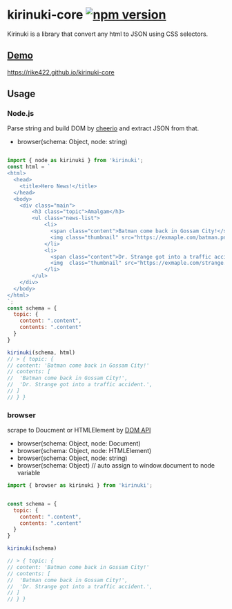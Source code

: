# kirinuki-core [![npm version](https://badge.fury.io/js/kirinuki-core.svg)](https://badge.fury.io/js/kirinuki-core)

Kirinuki is a library that convert any html to JSON using CSS selectors.

## [Demo](https://rike422.github.io/kirinuki-core)

https://rike422.github.io/kirinuki-core


## Usage

### Node.js

Parse string and build DOM by [cheerio](https://github.com/cheeriojs/cheerio) and extract JSON from that.

- browser(schema: Object, node: string)

```javascript

import { node as kirinuki } from 'kirinuki';
const html = `
<html>
  <head>
    <title>Hero News!</title>
  </head>
  <body>
    <div class="main">
        <h3 class="topic">Amalgam</h3>
        <ul class="news-list">
            <li>
              <span class="content">Batman come back in Gossam City!</span>
              <img class="thumbnail" src="https://exmaple.com/batman.png"></img>
            </li>
            <li>
              <span class="content">Dr. Strange got into a traffic accident.</span>
              <img  class="thumbnail" src="https://exmaple.com/strange.png"></img>
            </li>
        </ul>
    </div>
  </body>
</html>
`;
const schema = {
  topic: {
    content: ".content",
    contents: ".content"
  }
}

kirinuki(schema, html)
// > { topic: { 
// content: 'Batman come back in Gossam City!' 
// contents: [
//  'Batman come back in Gossam City!',
//  'Dr. Strange got into a traffic accident.',
// ]
// } }
```

### browser

scrape to Doucment or HTMLElement by [DOM API](https://developer.mozilla.org/en-US/docs/Web/API/Document_Object_Model)

- browser(schema: Object, node: Document)
- browser(schema: Object, node: HTMLElement)
- browser(schema: Object, node: string)
- browser(schema: Object) // auto assign to window.document to node variable

```javascript
import { browser as kirinuki } from 'kirinuki';


const schema = {
  topic: {
    content: ".content",
    contents: ".content"
  }
}

kirinuki(schema)

// > { topic: { 
// content: 'Batman come back in Gossam City!' 
// contents: [
//  'Batman come back in Gossam City!',
//  'Dr. Strange got into a traffic accident.',
// ]
// } }

```

